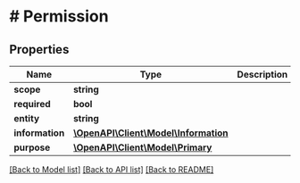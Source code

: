 # # Permission

## Properties

Name | Type | Description | Notes
------------ | ------------- | ------------- | -------------
**scope** | **string** |  |
**required** | **bool** |  |
**entity** | **string** |  |
**information** | [**\OpenAPI\Client\Model\Information**](Information.md) |  |
**purpose** | [**\OpenAPI\Client\Model\Primary**](Primary.md) |  |

[[Back to Model list]](../../README.md#models) [[Back to API list]](../../README.md#endpoints) [[Back to README]](../../README.md)
